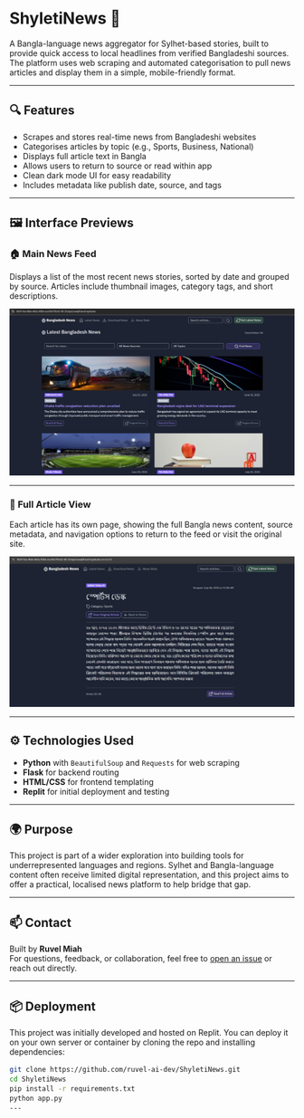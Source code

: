 # ShyletiNews 📰

A Bangla-language news aggregator for Sylhet-based stories, built to provide quick access to local headlines from verified Bangladeshi sources. The platform uses web scraping and automated categorisation to pull news articles and display them in a simple, mobile-friendly format.

---

## 🔍 Features

- Scrapes and stores real-time news from Bangladeshi websites
- Categorises articles by topic (e.g., Sports, Business, National)
- Displays full article text in Bangla
- Allows users to return to source or read within app
- Clean dark mode UI for easy readability
- Includes metadata like publish date, source, and tags

---

## 🖼 Interface Previews

### 🏠 Main News Feed

Displays a list of the most recent news stories, sorted by date and grouped by source. Articles include thumbnail images, category tags, and short descriptions.

<img src="https://raw.githubusercontent.com/ruvel-ai-dev/ShyletiNews/main/Main_Page.jpg" alt="Main Page" width="800"/>

---

### 📄 Full Article View

Each article has its own page, showing the full Bangla news content, source metadata, and navigation options to return to the feed or visit the original site.

<img src="https://raw.githubusercontent.com/ruvel-ai-dev/ShyletiNews/main/Article_Page.jpg" alt="Article Page" width="800"/>

---

## ⚙️ Technologies Used

- **Python** with `BeautifulSoup` and `Requests` for web scraping
- **Flask** for backend routing
- **HTML/CSS** for frontend templating
- **Replit** for initial deployment and testing

---

## 🌍 Purpose

This project is part of a wider exploration into building tools for underrepresented languages and regions. Sylhet and Bangla-language content often receive limited digital representation, and this project aims to offer a practical, localised news platform to help bridge that gap.

---

## 📫 Contact

Built by **Ruvel Miah**  
For questions, feedback, or collaboration, feel free to [open an issue](https://github.com/ruvel-ai-dev/ShyletiNews/issues) or reach out directly.

---

## 📦 Deployment

This project was initially developed and hosted on Replit. You can deploy it on your own server or container by cloning the repo and installing dependencies:

```bash
git clone https://github.com/ruvel-ai-dev/ShyletiNews.git
cd ShyletiNews
pip install -r requirements.txt
python app.py
---


